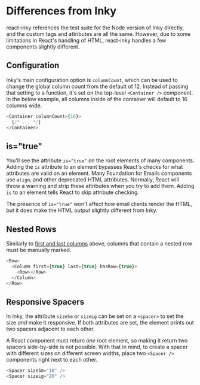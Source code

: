 # Differences from Inky

react-inky references the test suite for the Node version of Inky directly, and the custom tags and attributes are all the same. However, due to some limitations in React's handling of HTML, react-inky handles a few components slightly different.

## Configuration

Inky's main configuration option is `columnCount`, which can be used to change the global column count from the default of 12. Instead of passing that setting to a function, it's set on the top-level `<Container />` component. In the below example, all columns inside of the container will default to 16 columns wide.

```js
<Container columnCount={16}>
  {/* ... */}
</Container>
```

## is="true"

You'll see the attribute `is="true"` on the root elements of many components. Adding the `is` attribute to an element bypasses React's checks for what attributes are valid on an element. Many Foundation for Emails components use `align`, and other deprecated HTML attributes. Normally, React will throw a warning and strip these attributes when you try to add them. Adding `is` to an element tells React to skip attribute checking.

The presence of `is="true"` won't affect how email clients render the HTML, but it does make the HTML output slightly different from Inky.

## Nested Rows

Similarly to [first and last columns](#first-and-last-columns) above, columns that contain a nested row must be manually marked.

```js
<Row>
  <Column first={true} last={true} hasRow={true}>
    <Row></Row>
  </Column>
</Row>
```

## Responsive Spacers

In Inky, the attribute `sizeSm` or `sizeLg` can be set on a `<spacer>` to set the size *and* make it responsive. If both attributes are set, the element prints out two spacers adjacent to each other.

A React component must return *one* root element, so making it return two spacers side-by-side is not possible. With that in mind, to create a spacer with different sizes on different screen widths, place two `<Spacer />` components right next to each other.

```js
<Spacer sizeSm="10" />
<Spacer sizeLg="20" />
```
